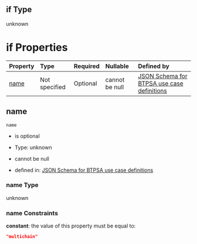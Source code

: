 ## if Type

unknown

# if Properties

| Property      | Type          | Required | Nullable       | Defined by                                                                                                                                                                                                        |
| :------------ | :------------ | :------- | :------------- | :---------------------------------------------------------------------------------------------------------------------------------------------------------------------------------------------------------------- |
| [name](#name) | Not specified | Optional | cannot be null | [JSON Schema for BTPSA use case definitions](btpsa-usecase-properties-services-items-allof-1-then-allof-80-if-properties-name.md "undefined#/properties/services/items/allOf/1/then/allOf/80/if/properties/name") |

## name



`name`

*   is optional

*   Type: unknown

*   cannot be null

*   defined in: [JSON Schema for BTPSA use case definitions](btpsa-usecase-properties-services-items-allof-1-then-allof-80-if-properties-name.md "undefined#/properties/services/items/allOf/1/then/allOf/80/if/properties/name")

### name Type

unknown

### name Constraints

**constant**: the value of this property must be equal to:

```json
"multichain"
```
